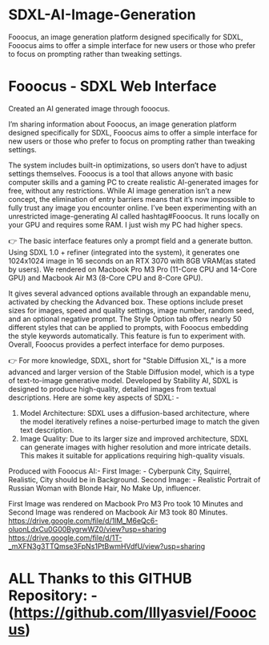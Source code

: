 # SDXL-AI-Image-Generation
Fooocus, an image generation platform designed specifically for SDXL, Fooocus aims to offer a simple interface for new users or those who prefer to focus on prompting rather than tweaking settings.

# Fooocus - SDXL Web Interface

Created an AI generated image through fooocus.

I’m sharing information about Fooocus, an image generation platform designed specifically for SDXL, Fooocus aims to offer a simple interface for new users or those who prefer to focus on prompting rather than tweaking settings.

The system includes built-in optimizations, so users don’t have to adjust settings themselves. Fooocus is a tool that allows anyone with basic computer skills and a gaming PC to create realistic AI-generated images for free, without any restrictions. While AI image generation isn’t a new concept, the elimination of entry barriers means that it’s now impossible to fully trust any image you encounter online. I’ve been experimenting with an unrestricted image-generating AI called hashtag#Fooocus. It runs locally on your GPU and requires some RAM. I just wish my PC had higher specs.

👉 The basic interface features only a prompt field and a generate button. Using SDXL 1.0 + refiner (integrated into the system), it generates one 1024x1024 image in 16 seconds on an RTX 3070 with 8GB VRAM(as stated by users). We rendered on Macbook Pro M3 Pro (11-Core CPU and 14-Core GPU) and Macbook Air M3 (8-Core CPU and 8-Core GPU).

It gives several advanced options available through an expandable menu, activated by checking the Advanced box. These options include preset sizes for images, speed and quality settings, image number, random seed, and an optional negative prompt. The Style Option tab offers nearly 50 different styles that can be applied to prompts, with Fooocus embedding the style keywords automatically. This feature is fun to experiment with. Overall, Fooocus provides a perfect interface for demo purposes.

👉 For more knowledge, SDXL, short for "Stable Diffusion XL," is a more advanced and larger version of the Stable Diffusion model, which is a type of text-to-image generative model. Developed by Stability AI, SDXL is designed to produce high-quality, detailed images from textual descriptions. Here are some key aspects of SDXL: -
1. Model Architecture: SDXL uses a diffusion-based architecture, where the model iteratively refines a noise-perturbed image to match the given text description. 
2. Image Quality: Due to its larger size and improved architecture, SDXL can generate images with higher resolution and more intricate details. This makes it suitable for applications requiring high-quality visuals.

Produced with Fooocus AI:- First Image: - Cyberpunk City, Squirrel, Realistic, City should be in Background. Second Image: - Realistic Portrait of Russian Woman with Blonde Hair, No Make Up, influencer.

First Image was rendered on Macbook Pro M3 Pro took 10 Minutes and Second Image was rendered on Macbook Air M3 took 80 Minutes.
https://drive.google.com/file/d/1lM_M6eQc6-oluonLdxCu0G00BygrwWZ0/view?usp=sharing
https://drive.google.com/file/d/1T-_mXFN3g3TTQmse3FpNs1PtBwmHVdfU/view?usp=sharing

# ALL Thanks to this GITHUB Repository: - (https://github.com/lllyasviel/Fooocus)
